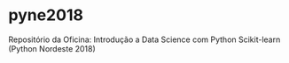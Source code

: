 # pyne2018
Repositório da Oficina: Introdução a Data Science com Python Scikit-learn (Python Nordeste 2018)

